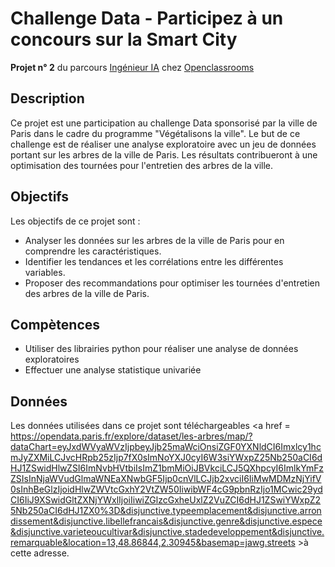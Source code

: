 # Challenge Data - Participez à un concours sur la Smart City

**Projet n° 2** du parcours [Ingénieur IA](https://openclassrooms.com/fr/paths/188-ingenieur-ia) chez [Openclassrooms](https://openclassrooms.com/fr/)

## Description
Ce projet est une participation au challenge Data sponsorisé par la ville de Paris dans le cadre du programme "Végétalisons la ville". Le but de ce challenge est de réaliser une analyse exploratoire avec un jeu de données portant sur les arbres de la ville de Paris. Les résultats contribueront à une optimisation des tournées pour l'entretien des arbres de la ville. 

## Objectifs
 Les objectifs de ce projet sont :

- Analyser les données sur les arbres de la ville de Paris pour en comprendre les caractéristiques.
- Identifier les tendances et les corrélations entre les différentes variables.
- Proposer des recommandations pour optimiser les tournées d'entretien des arbres de la ville de Paris.

## Compètences
 - Utiliser des librairies python pour réaliser une analyse de données exploratoires
 - Effectuer une analyse statistique univariée

 ## Données

Les données utilisées dans ce projet sont téléchargeables <a href = https://opendata.paris.fr/explore/dataset/les-arbres/map/?dataChart=eyJxdWVyaWVzIjpbeyJjb25maWciOnsiZGF0YXNldCI6Imxlcy1hcmJyZXMiLCJvcHRpb25zIjp7fX0sImNoYXJ0cyI6W3siYWxpZ25Nb250aCI6dHJ1ZSwidHlwZSI6ImNvbHVtbiIsImZ1bmMiOiJBVkciLCJ5QXhpcyI6ImlkYmFzZSIsInNjaWVudGlmaWNEaXNwbGF5Ijp0cnVlLCJjb2xvciI6IiMwMDMzNjYifV0sInhBeGlzIjoidHlwZWVtcGxhY2VtZW50IiwibWF4cG9pbnRzIjo1MCwic29ydCI6IiJ9XSwidGltZXNjYWxlIjoiIiwiZGlzcGxheUxlZ2VuZCI6dHJ1ZSwiYWxpZ25Nb250aCI6dHJ1ZX0%3D&disjunctive.typeemplacement&disjunctive.arrondissement&disjunctive.libellefrancais&disjunctive.genre&disjunctive.espece&disjunctive.varieteoucultivar&disjunctive.stadedeveloppement&disjunctive.remarquable&location=13,48.86844,2.30945&basemap=jawg.streets >à cette adresse</a>.
